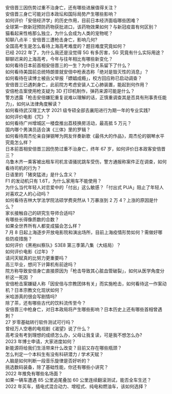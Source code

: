 安倍晋三因伤势过重不治身亡，还有哪些进展值得关注？  
安倍晋三身亡可能对日本政坛和国际局势产生哪些影响？  
如何评价「安倍经济学」的历史作用，目前日本经济面临哪些困难？  
全球第一款新冠预防药物获批进口，该药物效果如何？与新冠疫苗有何区别？  
猫看起来性格那么独立，为什么会成为人类的宠物呢？  
知聊八点半：安倍晋三遭枪击身亡，影响几何?  
全国高考生是怎么看待上海高考难度的？题目难度究竟如何？  
已经 2022 年了，为什么我还是没觉得 5G 有多厉害，5G 究竟有什么实际用途？  
聊聊迟来的上海高考，今年与往年相比有哪些新变化？  
如何看待日本前首相安倍晋三的一生？为中日关系留下了什么？  
如何看待美国前总统特朗普就安倍中枪表态称「绝对是毁灭性的消息」？  
如何看待在读博士被岳父举报「嫖娼成瘾」，校方回应称已启动调查？  
安倍晋三已遇刺身亡，此前院方考虑安装人工心肺装置，能起到何作用？  
安倍枪击案使用枪支疑为 3D 打印机制作，弹药来源可能是什么？  
警方透露「枪击安倍嫌犯重复说难以理解的话，正慎重调查其是否具有刑事责任能力」，如何从法律角度解读？  
如何看待武汉理工大学 2021 级专硕全部去襄阳进行为期一年的专业实践?  
如何评价电影《咒》？  
如何看待广州增城区一楼盘推出荔枝换房活动，最高抵 5 万元？  
国内哪个男演员适合演《三体》里的罗辑？  
如何看待周杰伦亲自弹钢琴为网友伴奏新歌《最伟大的作品》，周杰伦的钢琴水平究竟怎么样？  
日本前首相安倍晋三因伤势过重不治身亡，终年 67 岁，如何评价日本政客安倍晋三？  
乌鲁木齐一乘客被出租车司机言语骚扰跳车受伤，警方通报称案件正在调查，如何看待司机的行为？  
日语里的「猪突猛进」是什么含义？  
F1 的发动机只有 1.6T，为什么家用车不能使用？  
为什么当代年轻人对恋爱中的「付出」这么敏感？「付出式 PUA」阻止了年轻人对喜欢之人的心动吗？  
如何看待吉林大学法学院法硕学费突然从 1 万暴涨到 2 万 4？上涨的原因是什么？  
家长接触自己的研究生导师合适吗?  
有哪些长得像质数的合数？  
如果全世界所有人都变成猫会怎么样？  
7 月 8 日起上海逐步开放电影院和演出场所，目前上海疫情形势如何？需做好哪些防疫措施？  
如何评价《黑袍纠察队》S3E8 第三季第八集（大结局）？  
如何评价电影《过年》？  
请问天赋真的比努力更重要吗？  
高三毕业，想问下计算机有前途吗？  
院方称导致安倍身亡直接原因为「枪击导致其心脏血管破裂」，如何从医学角度分析这一死因 ？  
安倍枪击案嫌疑人称「因安倍与宗教团体有关」而实施枪击，如何看待这一作案动机？日本宗教文化现状如何？  
米哈游真的很会写剧情吗?  
除了茶，还有哪些古代的饮料流传至今？  
安倍晋三中枪身亡，对日本政局将产生哪些影响？日本历史上还有哪些首相曾遇刺？  
27 岁零基础转行软件测试可行吗？  
曾经万人空巷的电视剧《渴望》说了什么？  
高考没有考到理想的成绩怎么办，父母让我复读，可是我不想怎么办?  
2023 年博士申请，大家进度如何？  
新能源将给我们生活带来什么改变？目前又存在哪些瓶颈？  
怎么判定一个本科生有没有科研潜力 / 学术天赋？  
人脑是如何判断一段音乐旋律是否好听的？  
挑选数码装备，除了基础性能，你还有哪些小讲究？  
2022 年推免有哪些名场面？  
如果一辆车遭遇 85 公里追尾叠加 60 公里连续翻滚测试，能否全车生还？  
2022 年买车，插电式混合动力、增程式、纯电和燃油车，该如何选择？  
